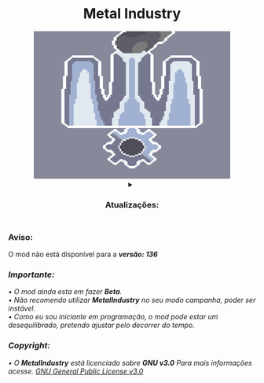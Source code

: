 <div align="center">
<h1>Metal Industry</h1>
<img height="300em" width="400em" src="https://github.com/SrOtaku/MetalIndustry/blob/master-main/github-pictures/logo.png" alt="Metal Industry" />

<details><summary><h3>Atualizações:</h3></summary>
<details> 
  <summary>
    <b><i>v0.77.0 </i></b><br />
  </summary>
<blockquote>
19/05/20<br />
- Pequenas correções.
</blockquote>  
</details>
</details>
</div>

##

### Aviso:
O mod não está disponível para a <b><i />versão: 136</b>

<h3>Importante:</h3>
• O mod ainda esta em fazer <i><b>Beta</b></i>.<br>
• Não recomendo utilizar <b>MetalIndustry</b> no seu modo campanha, poder ser instável.<br>
• Como eu sou iniciante em programação, o mod pode estar um desequilibrado, pretendo ajustar pelo decorrer do tempo.
<h3>Copyright:</h3>
 
• O <b>MetalIndustry</b> está licenciado sobre <i><b>GNU v3.0</b></i> Para mais informações acesse. [GNU General Public License v3.0](/LICENSE)

